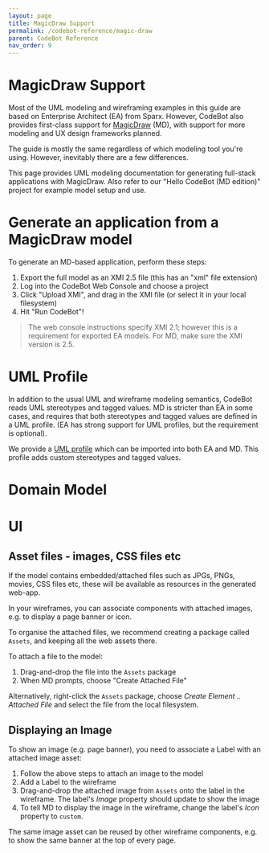 ```yaml
---
layout: page
title: MagicDraw Support
permalink: /codebot-reference/magic-draw
parent: CodeBot Reference
nav_order: 9
---
```



# MagicDraw Support

Most of the UML modeling and wireframing examples in this guide are based on Enterprise Architect (EA) from Sparx. However, CodeBot also provides first-class support for [MagicDraw](https://www.3ds.com/products-services/catia/products/no-magic/) (MD), with support for more modeling and UX design frameworks planned.

The guide is mostly the same regardless of which modeling tool you're using. However, inevitably there are a few differences.

This page provides UML modeling documentation for generating full-stack applications with MagicDraw. Also refer to our "Hello CodeBot (MD edition)" project for example model setup and use.

# Generate an application from a MagicDraw model

To generate an MD-based application, perform these steps:

1. Export the full model as an XMI 2.5 file (this has an "xml" file extension)
2. Log into the CodeBot Web Console and choose a project
3. Click "Upload XMI", and drag in the XMI file (or select it in your local filesystem)
4. Hit "Run CodeBot"!

> The web console instructions specify XMI 2.1; however this is a requirement for exported EA models. For MD, make sure the XMI version is 2.5.

# UML Profile

In addition to the usual UML and wireframe modeling semantics, CodeBot reads UML stereotypes and tagged values. MD is stricter than EA in some cases, and requires that both stereotypes and tagged values are defined in a UML profile. (EA has strong support for UML profiles, but the requirement is optional).

We provide a [UML profile](uml-profile) which can be imported into both EA and MD. This profile adds custom stereotypes and tagged values.

# Domain Model

# UI

## Asset files - images, CSS files etc

If the model contains embedded/attached files such as JPGs, PNGs, movies, CSS files etc, these will be available as resources in the generated web-app.

In your wireframes, you can associate components with attached images, e.g. to display a page banner or icon.

To organise the attached files, we recommend creating a package called `Assets`, and keeping all the web assets there.

To attach a file to the model:

1. Drag-and-drop the file into the `Assets` package
2. When MD prompts, choose "Create Attached File"

Alternatively, right-click the `Assets` package, choose *Create Element .. Attached File* and select the file from the local filesystem.

## Displaying an Image

To show an image (e.g. page banner), you need to associate a Label with an attached image asset:

1. Follow the above steps to attach an image to the model
2. Add a Label to the wireframe
3. Drag-and-drop the attached image from `Assets` onto the label in the wireframe. The label's *Image* property should update to show the image
4. To tell MD to display the image in the wireframe, change the label's *Icon* property to `custom`.

The same image asset can be reused by other wireframe components, e.g. to show the same banner at the top of every page.
 